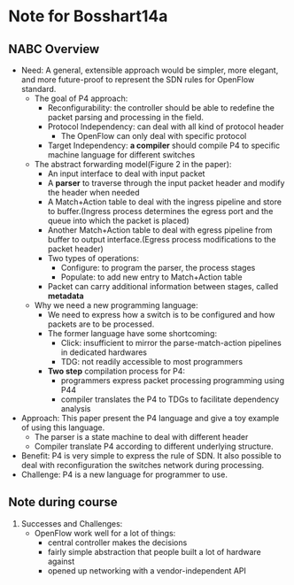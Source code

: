 # Note for Bosshart14a

## NABC Overview

* Need: A general, extensible approach would be simpler, more elegant, and more future-proof to represent the SDN rules for OpenFlow standard.
  * The goal of P4 approach:
    * Reconfigurability: the controller should be able to redefine the packet parsing and processing in the field.
    * Protocol Independency: can deal with all kind of protocol header
      * The OpenFlow can only deal with specific protocol
    * Target Independency: **a compiler** should compile P4 to specific machine language for different switches
  * The abstract forwarding model(Figure 2 in the paper):
    * An input interface to deal with input packet
    * A **parser** to traverse through the input packet header and modify the header when needed
    * A Match+Action table to deal with the ingress pipeline and store to buffer.(Ingress process determines the egress port and the queue into which the packet is placed)
    * Another Match+Action table to deal with egress pipeline from buffer to output interface.(Egress process modifications to the packet header)
    * Two types of operations:
      * Configure: to program the parser, the process stages
      * Populate: to add new entry to Match+Action table
    * Packet can carry additional information between stages, called **metadata**
  * Why we need a new programming language:
    * We need to express how a switch is to be configured and how packets are to be processed.
    * The former language have some shortcoming:
      * Click: insufficient to mirror the parse-match-action pipelines in dedicated hardwares
      * TDG: not readily accessible to most programmers
    * **Two step** compilation process for P4:
      * programmers express packet processing programming using P44
      * compiler translates the P4 to TDGs to facilitate dependency analysis
* Approach: This paper present the P4 language and give a toy example of using this language.
  * The parser is a state machine to deal with different header
  * Compiler translate P4 according to different underlying structure. 
* Benefit: P4 is very simple to express the rule of SDN. It also possible to deal with reconfiguration the switches network during processing.
* Challenge: P4 is a new language for programmer to use.

## Note during course

1. Successes and Challenges:
   * OpenFlow work well for a lot of things:
     * central controller makes the decisions
     * fairly simple abstraction that people built a lot of hardware against
     * opened up networking with a vendor-independent API